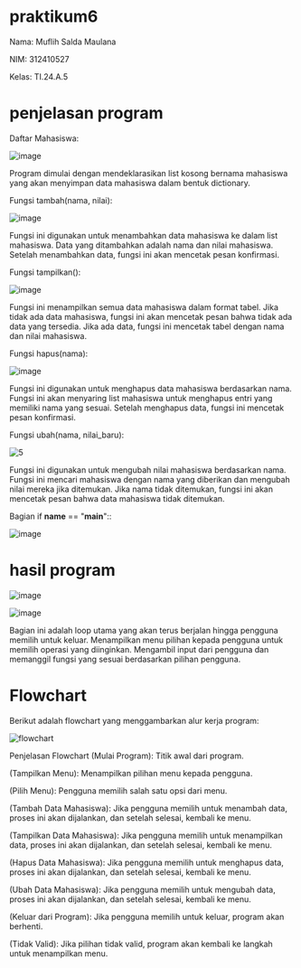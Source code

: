 # praktikum6
Nama: Muflih Salda Maulana

NIM: 312410527

Kelas: TI.24.A.5

# penjelasan program
Daftar Mahasiswa:

![image](https://github.com/user-attachments/assets/71125f6a-aa79-4d0b-b7e4-8fdfaa4bafd9)


Program dimulai dengan mendeklarasikan list kosong bernama mahasiswa yang akan menyimpan data mahasiswa dalam bentuk dictionary.

Fungsi tambah(nama, nilai):

![image](https://github.com/user-attachments/assets/0092a8a9-7a65-45ed-ae85-a490dce17f39)


Fungsi ini digunakan untuk menambahkan data mahasiswa ke dalam list mahasiswa. Data yang ditambahkan adalah nama dan nilai mahasiswa.
Setelah menambahkan data, fungsi ini akan mencetak pesan konfirmasi.

Fungsi tampilkan():

![image](https://github.com/user-attachments/assets/9af5c215-bdff-470f-8c03-f41fc27bb2c9)


Fungsi ini menampilkan semua data mahasiswa dalam format tabel.
Jika tidak ada data mahasiswa, fungsi ini akan mencetak pesan bahwa tidak ada data yang tersedia.
Jika ada data, fungsi ini mencetak tabel dengan nama dan nilai mahasiswa.

Fungsi hapus(nama):

![image](https://github.com/user-attachments/assets/a80d5ec1-0380-4c23-bf1b-e5e4660117f2)


Fungsi ini digunakan untuk menghapus data mahasiswa berdasarkan nama.
Fungsi ini akan menyaring list mahasiswa untuk menghapus entri yang memiliki nama yang sesuai.
Setelah menghapus data, fungsi ini mencetak pesan konfirmasi.

Fungsi ubah(nama, nilai_baru):

![5](https://github.com/user-attachments/assets/dc7ec219-31ea-43ea-b783-5cf33b1dd67b)


Fungsi ini digunakan untuk mengubah nilai mahasiswa berdasarkan nama.
Fungsi ini mencari mahasiswa dengan nama yang diberikan dan mengubah nilai mereka jika ditemukan.
Jika nama tidak ditemukan, fungsi ini akan mencetak pesan bahwa data mahasiswa tidak ditemukan.

Bagian if __name__ == "__main__"::

![image](https://github.com/user-attachments/assets/f78f3356-3732-4a31-a70a-d1a56aa14c26)

# hasil program
![image](https://github.com/user-attachments/assets/7f053951-6d73-4c67-a6b8-efd2f242dc0d)

![image](https://github.com/user-attachments/assets/92224fcb-251e-4161-a453-79b81f3be0be)



Bagian ini adalah loop utama yang akan terus berjalan hingga pengguna memilih untuk keluar.
Menampilkan menu pilihan kepada pengguna untuk memilih operasi yang diinginkan.
Mengambil input dari pengguna dan memanggil fungsi yang sesuai berdasarkan pilihan pengguna.

# Flowchart
Berikut adalah flowchart yang menggambarkan alur kerja program:

![flowchart](https://github.com/user-attachments/assets/ffc76155-54e7-4ef7-8c77-f828f38282f4)

Penjelasan Flowchart
(Mulai Program): Titik awal dari program.

(Tampilkan Menu): Menampilkan pilihan menu kepada pengguna.

(Pilih Menu): Pengguna memilih salah satu opsi dari menu.

(Tambah Data Mahasiswa): Jika pengguna memilih untuk menambah data, proses ini akan dijalankan, dan setelah selesai, kembali ke menu.

(Tampilkan Data Mahasiswa): Jika pengguna memilih untuk menampilkan data, proses ini akan dijalankan, dan setelah selesai, kembali ke menu.

(Hapus Data Mahasiswa): Jika pengguna memilih untuk menghapus data, proses ini akan dijalankan, dan setelah selesai, kembali ke menu.

(Ubah Data Mahasiswa): Jika pengguna memilih untuk mengubah data, proses ini akan dijalankan, dan setelah selesai, kembali ke menu.

(Keluar dari Program): Jika pengguna memilih untuk keluar, program akan berhenti.

(Tidak Valid): Jika pilihan tidak valid, program akan kembali ke langkah untuk menampilkan menu.
